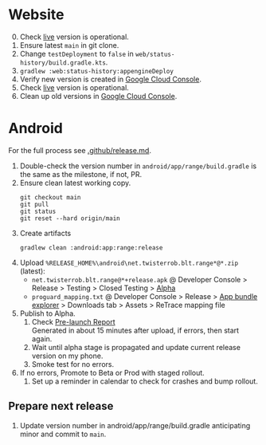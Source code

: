 # Website

0. Check [live][live] version is operational.
1. Ensure latest `main` in git clone.
1. Change `testDeployment` to `false` in `web/status-history/build.gradle.kts`.
1. `gradlew :web:status-history:appengineDeploy`
1. Verify new version is created in [Google Cloud Console][versions].
1. Check [live][live] version is operational.
1. Clean up old versions in [Google Cloud Console][versions].

[live]: https://twisterrob-london.appspot.com/
[versions]: https://console.cloud.google.com/appengine/versions?serviceId=default&project=twisterrob-london

# Android

For the full process see [.github/release.md][releasing].

1. Double-check the version number in `android/app/range/build.gradle` is the same as the milestone, if not, PR.
1. Ensure clean latest working copy.
   ```shell
   git checkout main
   git pull
   git status
   git reset --hard origin/main
   ```
1. Create artifacts
   ```shell
   gradlew clean :android:app:range:release
   ```
1. Upload `%RELEASE_HOME%\android\net.twisterrob.blt.range*@*.zip` (latest):
   * `net.twisterrob.blt.range@*+release.apk`
     @ Developer Console
     \> Release
     \> Testing
     \> Closed Testing
     \> [Alpha][alpha]
   * `proguard_mapping.txt`
     @ Developer Console
     \> Release
     \> [App bundle explorer][bundle-explorer]
     \> Downloads tab
     \> Assets
     \> ReTrace mapping file
1. Publish to Alpha.
   1. Check [Pre-launch Report][pre-launch-report]  
      Generated in about 15 minutes after upload, if errors, then start again.
   1. Wait until alpha stage is propagated and update current release version on my phone.
   1. Smoke test for no errors.
1. If no errors, Promote to Beta or Prod with staged rollout.
   1. Set up a reminder in calendar to check for crashes and bump rollout.

[releasing]: https://github.com/TWiStErRob/.github/blob/main/RELEASE.md
[alpha]: https://play.google.com/console/developers/7995455198986011414/app/4972239006863689375/tracks/4697686677597567422
[bundle-explorer]: https://play.google.com/console/developers/7995455198986011414/app/4972239006863689375/bundle-explorer-selector
[pre-launch-report]: https://play.google.com/console/developers/7995455198986011414/app/4972239006863689375/pre-launch-report/overview

## Prepare next release
1. Update version number in android/app/range/build.gradle anticipating minor and commit to `main`.
